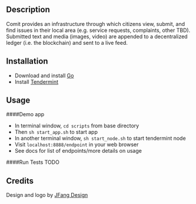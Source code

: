 ## Description
Comit provides an infrastructure through which citizens view, submit, and find issues in their local area (e.g. service requests, complaints, other TBD). Submitted text and media (images, video) are appended to a decentralized ledger (i.e. the blockchain) and sent to a live feed.

## Installation
- Download and install [Go](https://golang.org/dl/)
- Install [Tendermint](https://github.com/tendermint/tendermint/wiki/Installation)

## Usage
####Demo app
- In terminal window, `cd scripts` from base directory
- Then `sh start_app.sh` to start app
- In another terminal window, `sh start_node.sh` to start tendermint node
- Visit `localhost:8888/endpoint` in your web browser
- See docs for list of endpoints/more details on usage

####Run Tests 
TODO

## Credits 
Design and logo by [JFang Design](http://www.jjessfang.com/)


